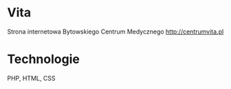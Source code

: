 # Vita
Strona internetowa Bytowskiego Centrum Medycznego
http://centrumvita.pl


# Technologie
PHP, HTML, CSS
